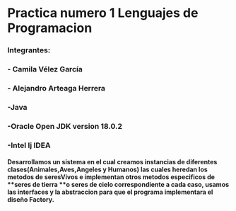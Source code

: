 # Practica numero 1 Lenguajes de Programacion

 ### Integrantes:
 ###              - Camila Vélez García
 ###              - Alejandro Arteaga Herrera
 ### -Java 
 ### -Oracle Open JDK version 18.0.2
 ### -Intel Ij IDEA
 #### Desarrollamos un sistema en el cual creamos instancias de diferentes clases(Animales,Aves,Angeles y Humanos) las cuales heredan los metodos de seresVivos e implementan otros metodos especificos de **seres de tierra **o **seres de cielo** correspondiente a cada caso, usamos las interfaces y la abstraccion para que el programa implementara el diseño Factory.
